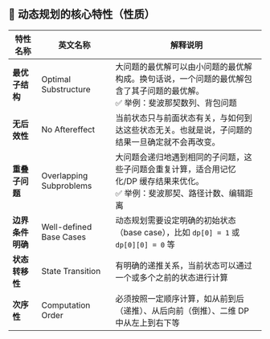 ## 🔑 动态规划的核心特性（性质）

| 特性名称           | 英文名称                | 解释说明 |
|--------------------|--------------------------|----------|
| **最优子结构**     | Optimal Substructure     | 大问题的最优解可以由小问题的最优解构成。换句话说，一个问题的最优解包含了其子问题的最优解。<br>✅ 举例：斐波那契数列、背包问题 |
| **无后效性**       | No Aftereffect           | 当前状态只与前面状态有关，与如何到达这些状态无关。也就是说，子问题的结果一旦确定就不会再改变。 |
| **重叠子问题**     | Overlapping Subproblems  | 大问题会递归地遇到相同的子问题，这些子问题会重复计算，适合用记忆化/DP 缓存结果来优化。<br>✅ 举例：斐波那契、路径计数、编辑距离 |
| **边界条件明确**   | Well-defined Base Cases  | 动态规划需要设定明确的初始状态（base case），比如 `dp[0] = 1` 或 `dp[0][0] = 0` 等 |
| **状态转移性**     | State Transition         | 有明确的递推关系，当前状态可以通过一个或多个之前的状态进行计算 |
| **次序性**         | Computation Order        | 必须按照一定顺序计算，如从前到后（递推）、从后向前（倒推）、二维 DP 中从左上到右下等 |
